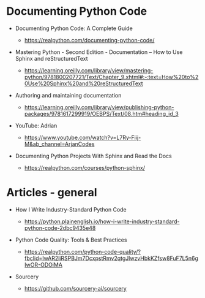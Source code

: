 # Documenting Python Code

- Documenting Python Code: A Complete Guide

  - https://realpython.com/documenting-python-code/

- Mastering Python - Second Edition - Documentation – How to Use Sphinx and reStructuredText

  - https://learning.oreilly.com/library/view/mastering-python/9781800207721/Text/Chapter_9.xhtml#:-:text=How%20to%20Use%20Sphinx%20and%20reStructuredText

- Authoring and maintaining documentation

  - https://learning.oreilly.com/library/view/publishing-python-packages/9781617299919/OEBPS/Text/08.htm#heading_id_3

- YouTube: Adrian

  - https://www.youtube.com/watch?v=L7Ry-Fiij-M&ab_channel=ArjanCodes

- Documenting Python Projects With Sphinx and Read the Docs
  - https://realpython.com/courses/python-sphinx/

# Articles - general

- How I Write Industry-Standard Python Code

  - https://python.plainenglish.io/how-i-write-industry-standard-python-code-2dbc9435e48

- Python Code Quality: Tools & Best Practices

  - https://realpython.com/python-code-quality/?fbclid=IwAR2liRSPBJm7DcxpstRmv2qtgJlwzvHbkKZfsw8FuF7L5n6gIwOR-ODOiMA

- Sourcery
  - https://github.com/sourcery-ai/sourcery
